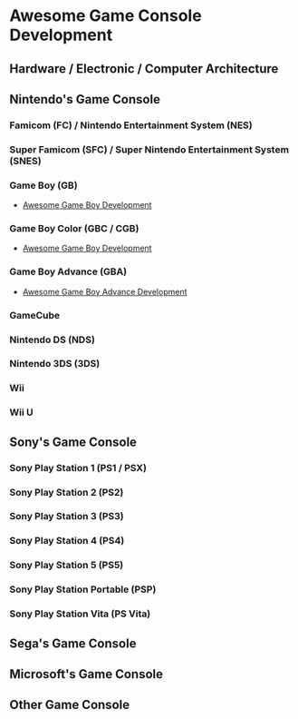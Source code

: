 # Awesome Game Console Development

## Hardware / Electronic / Computer Architecture

## Nintendo's Game Console

### Famicom (FC) / Nintendo Entertainment System (NES)

### Super Famicom (SFC) / Super Nintendo Entertainment System (SNES)

### Game Boy (GB)

- [Awesome Game Boy Development](https://github.com/gbdev/awesome-gbdev)

### Game Boy Color (GBC / CGB)

- [Awesome Game Boy Development](https://github.com/gbdev/awesome-gbdev)

### Game Boy Advance (GBA)

- [Awesome Game Boy Advance Development](https://github.com/gbadev-org/awesome-gbadev)

### GameCube

### Nintendo DS (NDS)

### Nintendo 3DS (3DS)

### Wii

### Wii U

## Sony's Game Console

### Sony Play Station 1 (PS1 / PSX)

### Sony Play Station 2 (PS2)

### Sony Play Station 3 (PS3)

### Sony Play Station 4 (PS4)

### Sony Play Station 5 (PS5)

### Sony Play Station Portable (PSP)

### Sony Play Station Vita (PS Vita)

## Sega's Game Console

## Microsoft's Game Console

## Other Game Console
